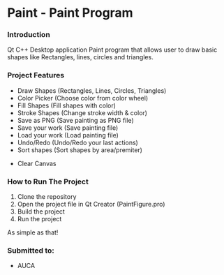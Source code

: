 # Paint - Paint Program

### Introduction
Qt C++ Desktop application Paint program that allows user to draw basic shapes like Rectangles, lines, circles and triangles.

### Project Features
- Draw Shapes (Rectangles, Lines, Circles, Triangles)
- Color Picker (Choose color from color wheel)
- Fill Shapes (Fill shapes with color)
- Stroke Shapes (Change stroke width & color)
- Save as PNG (Save painting as PNG file)
- Save your work (Save painting file)
- Load your work (Load painting file)
- Undo/Redo (Undo/Redo your last actions)
- Sort shapes (Sort shapes by area/premiter)

[//]: # (- Search shapes &#40;Search for shapes by name&#41;)
- Clear Canvas

### How to Run The Project
1. Clone the repository
2. Open the project file in Qt Creator (PaintFigure.pro)
3. Build the project
4. Run the project

As simple as that!

### Submitted to:
- AUCA